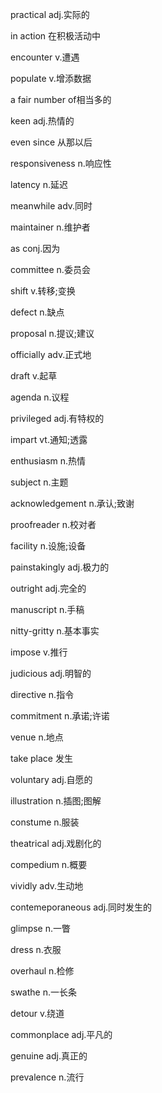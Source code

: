 practical adj.实际的

in action 在积极活动中

encounter v.遭遇

populate v.增添数据

a fair number of相当多的

keen adj.热情的

even since 从那以后

responsiveness n.响应性

latency n.延迟

meanwhile adv.同时

maintainer n.维护者

as conj.因为

committee n.委员会

shift v.转移;变换

defect n.缺点

proposal n.提议;建议

officially adv.正式地

draft v.起草

agenda n.议程

privileged adj.有特权的

impart vt.通知;透露

enthusiasm n.热情

subject n.主题

acknowledgement n.承认;致谢

proofreader n.校对者

facility n.设施;设备

painstakingly adj.极力的

outright adj.完全的

manuscript n.手稿

nitty-gritty n.基本事实

impose v.推行

judicious adj.明智的

directive n.指令

commitment n.承诺;许诺

venue n.地点

take place 发生

voluntary adj.自愿的

illustration n.插图;图解

constume n.服装

theatrical adj.戏剧化的

compedium n.概要

vividly adv.生动地

contemeporaneous adj.同时发生的

glimpse n.一瞥

dress n.衣服

overhaul n.检修

swathe n.一长条

detour v.绕道

commonplace adj.平凡的

genuine adj.真正的

prevalence n.流行

























